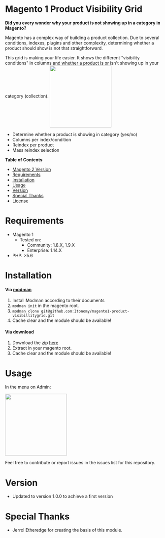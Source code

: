 # Magento 1 Product Visibility Grid

**Did you every wonder why your product is not showing up in a category in Magento?**

Magento has a complex way of building a product collection. Due to several conditions, indexes, plugins and other complexity, determining whether a product should show is not that straightforward. 

This grid is making your life easier. It shows the different "visibility conditions" in columns and whether a product is or isn't showing up in your category (collection).
<img align="center" src="https://i.imgur.com/jcAVpde.png" height="200">
* Determine whether a product is showing in category (yes/no)
* Columns per index/condition
* Reindex per product
* Mass reindex selection

 <strong>Table of Contents</strong>
* [Magento 2 Version](https://github.com/Itonomy/magento2-product-visibillitygrid)
* [Requirements](#requirements)
* [Installation](#installation)
* [Usage](#️usage)
* [Version](#️version)
* [Special Thanks](#️special-thanks)
* [License](https://github.com/Itonomy/magento1-product-visibillitygrid/blob/master/LICENSE)

# Requirements

- Magento 1
  - Tested on:
    - Community: 1.8.X, 1.9.X
    - Enterprise: 1.14.X
- PHP: >5.6

# Installation

#### Via [modman](https://github.com/colinmollenhour/modman)
1. Install Modman according to their documents
2. `modman init` in the magento root.
3. `modman clone git@github.com:Itonomy/magento1-product-visibillitygrid.git`
4. Cache clear and the module should be available!

#### Via download
1. Download the zip [here](https://github.com/Itonomy/magento1-product-visibillitygrid/archive/master.zip)
2. Extract in your magento root.
3. Cache clear and the module should be available!

# Usage

In the menu on Admin:

<img align="center" src="https://i.imgur.com/Ag2atIi.png" height="200">


Feel free to contribute or report issues in the issues list for this repository.

# Version

- Updated to version 1.0.0 to achieve a first version

# Special Thanks

* Jerrol Etheredge for creating the basis of this module.
